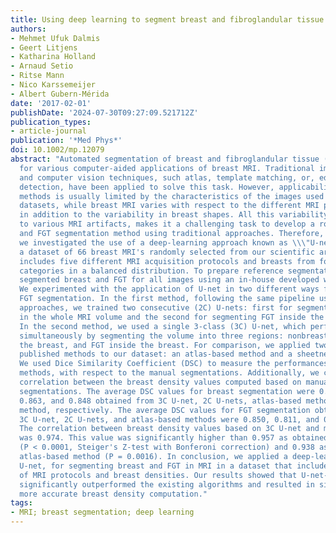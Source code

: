 ```yaml
---
title: Using deep learning to segment breast and fibroglandular tissue in MRI volumes
authors:
- Mehmet Ufuk Dalmis
- Geert Litjens
- Katharina Holland
- Arnaud Setio
- Ritse Mann
- Nico Karssemeijer
- Albert Gubern-Mérida
date: '2017-02-01'
publishDate: '2024-07-30T09:27:09.521712Z'
publication_types:
- article-journal
publication: '*Med Phys*'
doi: 10.1002/mp.12079
abstract: "Automated segmentation of breast and fibroglandular tissue (FGT) is required
  for various computer-aided applications of breast MRI. Traditional image analysis
  and computer vision techniques, such atlas, template matching, or, edge and surface
  detection, have been applied to solve this task. However, applicability of these
  methods is usually limited by the characteristics of the images used in the study
  datasets, while breast MRI varies with respect to the different MRI protocols used,
  in addition to the variability in breast shapes. All this variability, in addition
  to various MRI artifacts, makes it a challenging task to develop a robust breast
  and FGT segmentation method using traditional approaches. Therefore, in this study,
  we investigated the use of a deep-learning approach known as \\\"U-net.\\\" We used
  a dataset of 66 breast MRI's randomly selected from our scientific archive, which
  includes five different MRI acquisition protocols and breasts from four breast density
  categories in a balanced distribution. To prepare reference segmentations, we manually
  segmented breast and FGT for all images using an in-house developed workstation.
  We experimented with the application of U-net in two different ways for breast and
  FGT segmentation. In the first method, following the same pipeline used in traditional
  approaches, we trained two consecutive (2C) U-nets: first for segmenting the breast
  in the whole MRI volume and the second for segmenting FGT inside the segmented breast.
  In the second method, we used a single 3-class (3C) U-net, which performs both tasks
  simultaneously by segmenting the volume into three regions: nonbreast, fat inside
  the breast, and FGT inside the breast. For comparison, we applied two existing and
  published methods to our dataset: an atlas-based method and a sheetness-based method.
  We used Dice Similarity Coefficient (DSC) to measure the performances of the automated
  methods, with respect to the manual segmentations. Additionally, we computed Pearson's
  correlation between the breast density values computed based on manual and automated
  segmentations. The average DSC values for breast segmentation were 0.933, 0.944,
  0.863, and 0.848 obtained from 3C U-net, 2C U-nets, atlas-based method, and sheetness-based
  method, respectively. The average DSC values for FGT segmentation obtained from
  3C U-net, 2C U-nets, and atlas-based methods were 0.850, 0.811, and 0.671, respectively.
  The correlation between breast density values based on 3C U-net and manual segmentations
  was 0.974. This value was significantly higher than 0.957 as obtained from 2C U-nets
  (P < 0.0001, Steiger's Z-test with Bonferoni correction) and 0.938 as obtained from
  atlas-based method (P = 0.0016). In conclusion, we applied a deep-learning method,
  U-net, for segmenting breast and FGT in MRI in a dataset that includes a variety
  of MRI protocols and breast densities. Our results showed that U-net-based methods
  significantly outperformed the existing algorithms and resulted in significantly
  more accurate breast density computation."
tags:
- MRI; breast segmentation; deep learning
---
```

